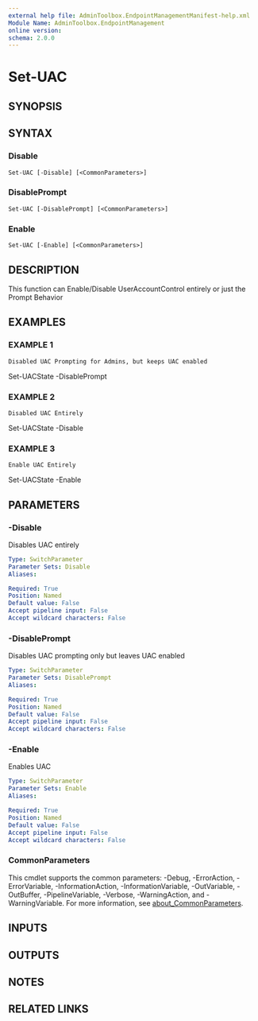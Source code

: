 ```yaml
---
external help file: AdminToolbox.EndpointManagementManifest-help.xml
Module Name: AdminToolbox.EndpointManagement
online version:
schema: 2.0.0
---
```


# Set-UAC

## SYNOPSIS

## SYNTAX

### Disable
```
Set-UAC [-Disable] [<CommonParameters>]
```

### DisablePrompt
```
Set-UAC [-DisablePrompt] [<CommonParameters>]
```

### Enable
```
Set-UAC [-Enable] [<CommonParameters>]
```

## DESCRIPTION
This function can Enable/Disable UserAccountControl entirely or just the Prompt Behavior

## EXAMPLES

### EXAMPLE 1
```
Disabled UAC Prompting for Admins, but keeps UAC enabled
```

Set-UACState -DisablePrompt

### EXAMPLE 2
```
Disabled UAC Entirely
```

Set-UACState -Disable

### EXAMPLE 3
```
Enable UAC Entirely
```

Set-UACState -Enable

## PARAMETERS

### -Disable
Disables UAC entirely

```yaml
Type: SwitchParameter
Parameter Sets: Disable
Aliases:

Required: True
Position: Named
Default value: False
Accept pipeline input: False
Accept wildcard characters: False
```

### -DisablePrompt
Disables UAC prompting only but leaves UAC enabled

```yaml
Type: SwitchParameter
Parameter Sets: DisablePrompt
Aliases:

Required: True
Position: Named
Default value: False
Accept pipeline input: False
Accept wildcard characters: False
```

### -Enable
Enables UAC

```yaml
Type: SwitchParameter
Parameter Sets: Enable
Aliases:

Required: True
Position: Named
Default value: False
Accept pipeline input: False
Accept wildcard characters: False
```

### CommonParameters
This cmdlet supports the common parameters: -Debug, -ErrorAction, -ErrorVariable, -InformationAction, -InformationVariable, -OutVariable, -OutBuffer, -PipelineVariable, -Verbose, -WarningAction, and -WarningVariable. For more information, see [about_CommonParameters](http://go.microsoft.com/fwlink/?LinkID=113216).

## INPUTS

## OUTPUTS

## NOTES

## RELATED LINKS
